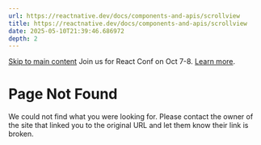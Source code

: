 ```yaml
---
url: https://reactnative.dev/docs/components-and-apis/scrollview
title: https://reactnative.dev/docs/components-and-apis/scrollview
date: 2025-05-10T21:39:46.686972
depth: 2
---
```


[Skip to main content](https://reactnative.dev/docs/components-and-apis/scrollview#__docusaurus_skipToContent_fallback)
Join us for React Conf on Oct 7-8. [Learn more](https://conf.react.dev).
# Page Not Found
We could not find what you were looking for.
Please contact the owner of the site that linked you to the original URL and let them know their link is broken.


